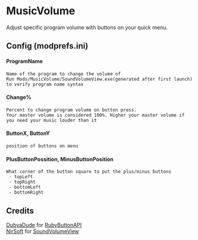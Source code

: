 # MusicVolume
Adjust specific program volume with buttons on your quick menu.

## Config (modprefs.ini)
#### ProgramName
    Name of the program to change the volume of
    Run Mods/MusicVolume/SoundVolumeView.exe(generated after first launch) to verify program name syntax
#### Change%
    Percent to change program volume on button press.
    Your master volume is considered 100%. Higher your master volume if you need your music louder than it
#### ButtonX, ButtonY
    position of buttons on menu
#### PlusButtonPossition, MinusButtonPosition
    What corner of the button square to put the plus/minus buttons
     - topLeft
     - topRight
     - bottomLeft
     - bottomRight
     
## Credits
[DubyaDude](https://github.com/DubyaDude) for [RubyButtonAPI](https://github.com/DubyaDude/RubyButtonAPI)
<br>[NirSoft](https://www.nirsoft.net/) for [SoundVolumeView](https://www.nirsoft.net/utils/sound_volume_view.html)
